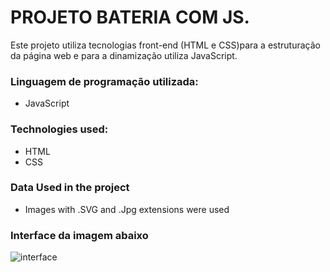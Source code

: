 # PROJETO BATERIA COM JS.  

Este projeto utiliza tecnologias front-end (HTML e CSS)para a estruturação da página web e para a dinamização utiliza JavaScript. 

### Linguagem de programação utilizada:  
* JavaScript  

### Technologies used:
* HTML
* CSS

### Data Used in the project

* Images with .SVG and .Jpg extensions were used

### Interface da imagem abaixo
![interface]()

